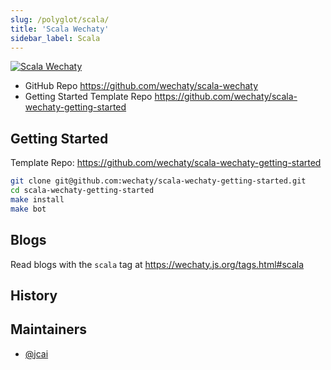 ```yaml
---
slug: /polyglot/scala/
title: 'Scala Wechaty'
sidebar_label: Scala
---
```


[![Scala Wechaty](https://img.shields.io/badge/Wechaty-Scala-890)](https://github.com/wechaty/scala-wechaty)

- GitHub Repo <https://github.com/wechaty/scala-wechaty>
- Getting Started Template Repo <https://github.com/wechaty/scala-wechaty-getting-started>

## Getting Started

Template Repo: <https://github.com/wechaty/scala-wechaty-getting-started>

```sh
git clone git@github.com:wechaty/scala-wechaty-getting-started.git
cd scala-wechaty-getting-started
make install
make bot
```

## Blogs

Read blogs with the `scala` tag at <https://wechaty.js.org/tags.html#scala>

## History

## Maintainers

- [@jcai](https://wechaty.js.org/contributors/jcai)

